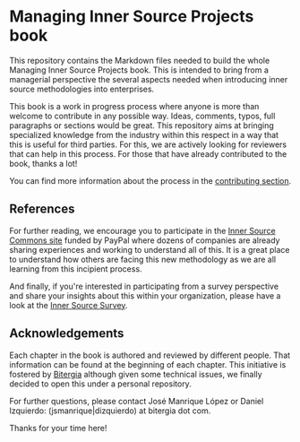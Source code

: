 # Managing Inner Source Projects book

This repository contains the Markdown files needed to build the whole Managing
Inner Source Projects book.
This is intended to bring from a managerial perspective the several aspects needed
when introducing inner source methodologies into enterprises.


This book is a work in progress process where anyone is more than welcome to contribute
in any possible way. Ideas, comments, typos, full paragraphs or sections would be
great. This repository aims at bringing specialized knowledge from the industry
within this respect in a way that this is useful for third parties. For this, we are
actively looking for reviewers that can help in this process.
For those that have already contributed to the book, thanks a lot!

You can find more information about the process in the [contributing section](CONTRIBUTING.md).

## References

For further reading, we encourage you to participate in the [Inner Source Commons site](https://paypal.github.io/InnerSourceCommons/)
funded by PayPal where dozens of companies are already sharing experiences and working to
understand all of this. It is a great place to understand how others are facing this
new methodology as we are all learning from this incipient process.

And finally, if you're interested in participating from a survey perspective and share
your insights about this within your organization, please have a look at the
[Inner Source Survey](https://paypal.github.io/InnerSourceCommons/assets/files/InnerSourceCommonsSurvey2016.pdf).


## Acknowledgements

Each chapter in the book is authored and reviewed by different people. That information can
be found at the beginning of each chapter. This initiative is fostered by [Bitergia](https://bitergia.com)
although given some technical issues, we finally decided to open this under a personal
repository.

For further questions, please contact José Manrique López or Daniel Izquierdo:
(jsmanrique|dizquierdo) at bitergia dot com.


Thanks for your time here!
